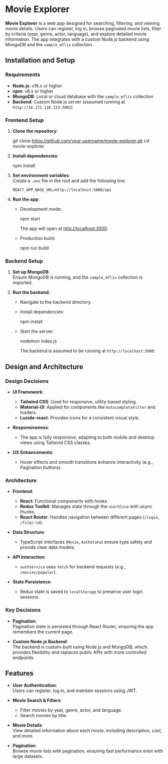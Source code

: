 # Movie Explorer

**Movie Explorer** is a web app designed for searching, filtering, and viewing movie details. Users can register, log in, browse paginated movie lists, filter by criteria (year, genre, actor, language), and explore detailed movie information. The app integrates with a custom Node.js backend using MongoDB and the `sample_mflix` collection.

## Installation and Setup

### Requirements
- **Node.js**: v16.x or higher
- **npm**: v8.x or higher
- **MongoDB**: Local or cloud database with the `sample_mflix` collection
- **Backend**: Custom Node.js server (assumed running at `http://16.171.138.153:3002`)

### Frontend Setup

1. **Clone the repository**:

    git clone https://github.com/your-username/movie-explorer.git
    cd movie-explorer


2. **Install dependencies**:

    npm install


3. **Set environment variables**:  
   Create a `.env` file in the root and add the following line:

    ```
    REACT_APP_BASE_URL=http://localhost:5000/api
    ```

4. **Run the app**:

    - Development mode:
    
      npm start


      The app will open at [http://localhost:3000](http://localhost:3000).
    
    - Production build:
    
      npm run build


### Backend Setup

1. **Set up MongoDB**:  
   Ensure MongoDB is running, and the `sample_mflix` collection is imported.

2. **Run the backend**:

    - Navigate to the backend directory.
    
    - Install dependencies:

      npm install


    - Start the server:

      nodemon index.js


      The backend is assumed to be running at `http://localhost:5000`.

## Design and Architecture

### Design Decisions

- **UI Framework**:
  - **Tailwind CSS**: Used for responsive, utility-based styling.
  - **Material-UI**: Applied for components like `AutocompleteFilter` and loaders.
  - **Lucide-react**: Provides icons for a consistent visual style.

- **Responsiveness**:
  - The app is fully responsive, adapting to both mobile and desktop views using Tailwind CSS classes.

- **UX Enhancements**:
  - Hover effects and smooth transitions enhance interactivity (e.g., Pagination buttons).

### Architecture

- **Frontend**:
  - **React**: Functional components with hooks.
  - **Redux Toolkit**: Manages state through the `userSlice` with async thunks.
  - **React Router**: Handles navigation between different pages (`/login`, `/film/:id`).

- **Data Structure**:
  - TypeScript interfaces (`Movie`, `AuthState`) ensure type safety and provide clear data models.

- **API Interaction**:
  - `authService` uses `fetch` for backend requests (e.g., `/movies/popular`).

- **State Persistence**:
  - Redux state is saved to `localStorage` to preserve user login sessions.

### Key Decisions

- **Pagination**:  
  Pagination state is persisted through React Router, ensuring the app remembers the current page.

- **Custom Node.js Backend**:  
  The backend is custom-built using Node.js and MongoDB, which provides flexibility and replaces public APIs with more controlled endpoints.

## Features

- **User Authentication**:  
  Users can register, log in, and maintain sessions using JWT.

- **Movie Search & Filters**:
  - Filter movies by year, genre, actor, and language.
  - Search movies by title.

- **Movie Details**:  
  View detailed information about each movie, including description, cast, and more.

- **Pagination**:  
  Browse movie lists with pagination, ensuring fast performance even with large datasets.



